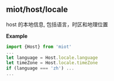 <a name="module_miot/host/locale"></a>

## miot/host/locale
host 的本地信息, 包括语言，时区和地理位置

  
**Example**  
```js
import {Host} from 'miot'
...
let language = Host.locale.language
let timeZone = Host.locale.timeZone
if (language === 'zh') ...
... 
```
